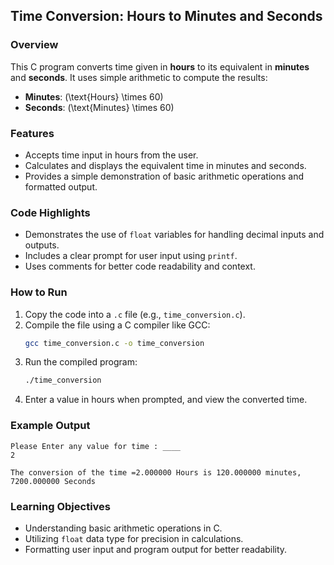 ## Time Conversion: Hours to Minutes and Seconds  

### Overview  
This C program converts time given in **hours** to its equivalent in **minutes** and **seconds**. It uses simple arithmetic to compute the results:  
- **Minutes**: \(\text{Hours} \times 60\)  
- **Seconds**: \(\text{Minutes} \times 60\)  

### Features  
- Accepts time input in hours from the user.  
- Calculates and displays the equivalent time in minutes and seconds.  
- Provides a simple demonstration of basic arithmetic operations and formatted output.  

### Code Highlights  
- Demonstrates the use of `float` variables for handling decimal inputs and outputs.  
- Includes a clear prompt for user input using `printf`.  
- Uses comments for better code readability and context.  

### How to Run  
1. Copy the code into a `.c` file (e.g., `time_conversion.c`).  
2. Compile the file using a C compiler like GCC:  
   ```bash
   gcc time_conversion.c -o time_conversion
   ```  
3. Run the compiled program:  
   ```bash
   ./time_conversion
   ```  
4. Enter a value in hours when prompted, and view the converted time.  

### Example Output  
```
Please Enter any value for time : ____  
2  

The conversion of the time =2.000000 Hours is 120.000000 minutes, 7200.000000 Seconds  
```  

### Learning Objectives  
- Understanding basic arithmetic operations in C.  
- Utilizing `float` data type for precision in calculations.  
- Formatting user input and program output for better readability.  

